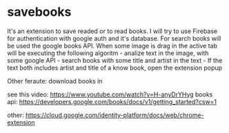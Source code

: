 # savebooks
It's an extension to save readed or to read books.
I will try to use Firebase for authentication with google auth and it's database.
For search books will be used the google books API.
When some image is drag in the active tab will be executing the following algoritm
    - analize text in the image, with some google API
    - search books with some title and artist in the text
    - If the text both includes artist and title of a know book, open the extension popup

Other feraute: download books in 

see this video: https://www.youtube.com/watch?v=H-anyDrYHyg
books api: https://developers.google.com/books/docs/v1/getting_started?csw=1

other: https://cloud.google.com/identity-platform/docs/web/chrome-extension